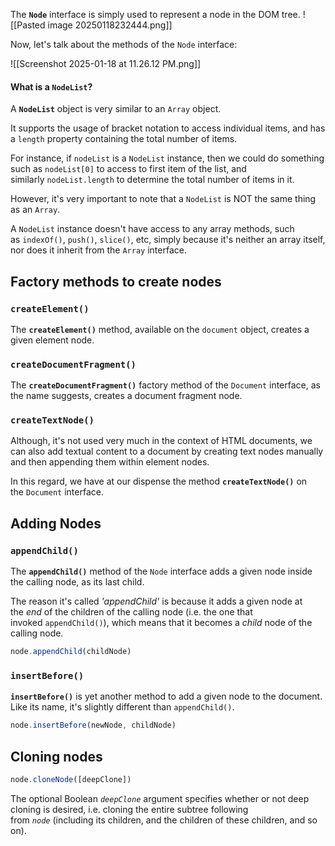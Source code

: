 The **`Node`** interface is simply used to represent a node in the DOM tree.
![[Pasted image 20250118232444.png]]

Now, let's talk about the methods of the `Node` interface:

![[Screenshot 2025-01-18 at 11.26.12 PM.png]]

#### What is a `NodeList`?
A **`NodeList`** object is very similar to an `Array` object.

It supports the usage of bracket notation to access individual items, and has a `length` property containing the total number of items.

For instance, if `nodeList` is a `NodeList` instance, then we could do something such as `nodeList[0]` to access to first item of the list, and similarly `nodeList.length` to determine the total number of items in it.

However, it's very important to note that a `NodeList` is NOT the same thing as an `Array`.

A `NodeList` instance doesn't have access to any array methods, such as `indexOf()`, `push()`, `slice()`, etc, simply because it's neither an array itself, nor does it inherit from the `Array` interface.

## Factory methods to create nodes

### `createElement()`

The **`createElement()`** method, available on the `document` object, creates a given element node.

### `createDocumentFragment()`

The **`createDocumentFragment()`** factory method of the `Document` interface, as the name suggests, creates a document fragment node.

### `createTextNode()`

Although, it's not used very much in the context of HTML documents, we can also add textual content to a document by creating text nodes manually and then appending them within element nodes.

In this regard, we have at our dispense the method **`createTextNode()`** on the `Document` interface.

## Adding Nodes
### `appendChild()`

The **`appendChild()`** method of the `Node` interface adds a given node inside the calling node, as its last child.

The reason it's called _'appendChild'_ is because it adds a given node at the _end_ of the children of the calling node (i.e. the one that invoked `appendChild()`), which means that it becomes a _child_ node of the calling node.

```js
node.appendChild(childNode)
```

### `insertBefore()`

**`insertBefore()`** is yet another method to add a given node to the document. Like its name, it's slightly different than `appendChild()`.

```js
node.insertBefore(newNode, childNode)
```


## Cloning nodes

```js
node.cloneNode([deepClone])
```

The optional Boolean _`deepClone`_ argument specifies whether or not deep cloning is desired, i.e. cloning the entire subtree following from _`node`_ (including its children, and the children of these children, and so on).